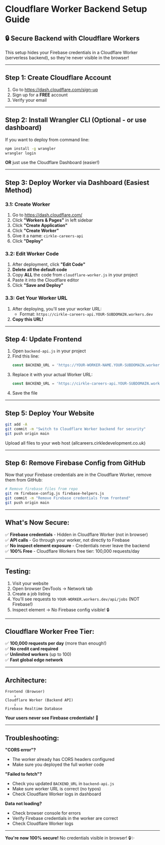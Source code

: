 # Cloudflare Worker Backend Setup Guide

## 🔒 Secure Backend with Cloudflare Workers

This setup hides your Firebase credentials in a Cloudflare Worker (serverless backend), so they're never visible in the browser!

---

## Step 1: Create Cloudflare Account

1. Go to https://dash.cloudflare.com/sign-up
2. Sign up for a **FREE** account
3. Verify your email

---

## Step 2: Install Wrangler CLI (Optional - or use dashboard)

If you want to deploy from command line:
```bash
npm install -g wrangler
wrangler login
```

**OR** just use the Cloudflare Dashboard (easier!)

---

## Step 3: Deploy Worker via Dashboard (Easiest Method)

### 3.1: Create Worker
1. Go to https://dash.cloudflare.com/
2. Click **"Workers & Pages"** in left sidebar
3. Click **"Create Application"**
4. Click **"Create Worker"**
5. Give it a name: `cirkle-careers-api`
6. Click **"Deploy"**

### 3.2: Edit Worker Code
1. After deployment, click **"Edit Code"**
2. **Delete all the default code**
3. Copy **ALL** the code from `cloudflare-worker.js` in your project
4. Paste it into the Cloudflare editor
5. Click **"Save and Deploy"**

### 3.3: Get Your Worker URL
1. After deploying, you'll see your worker URL:
   - Format: `https://cirkle-careers-api.YOUR-SUBDOMAIN.workers.dev`
2. **Copy this URL!**

---

## Step 4: Update Frontend

1. Open `backend-api.js` in your project
2. Find this line:
   ```javascript
   const BACKEND_URL = 'https://YOUR-WORKER-NAME.YOUR-SUBDOMAIN.workers.dev';
   ```
3. Replace it with your actual Worker URL:
   ```javascript
   const BACKEND_URL = 'https://cirkle-careers-api.YOUR-SUBDOMAIN.workers.dev';
   ```
4. Save the file

---

## Step 5: Deploy Your Website

```bash
git add -A
git commit -m "Switch to Cloudflare Worker backend for security"
git push origin main
```

Upload all files to your web host (allcareers.cirkledevelopment.co.uk)

---

## Step 6: Remove Firebase Config from GitHub

Now that your Firebase credentials are in the Cloudflare Worker, remove them from GitHub:

```bash
# Remove firebase files from repo
git rm firebase-config.js firebase-helpers.js
git commit -m "Remove Firebase credentials from frontend"
git push origin main
```

---

## What's Now Secure:

✅ **Firebase credentials** - Hidden in Cloudflare Worker (not in browser)  
✅ **API calls** - Go through your worker, not directly to Firebase  
✅ **No inspect element exposure** - Credentials never leave the backend  
✅ **100% Free** - Cloudflare Workers free tier: 100,000 requests/day  

---

## Testing:

1. Visit your website
2. Open browser DevTools → Network tab
3. Create a job listing
4. You'll see requests to `YOUR-WORKER.workers.dev/api/jobs` (NOT Firebase!)
5. Inspect element → No Firebase config visible! 🔒

---

## Cloudflare Worker Free Tier:

✅ **100,000 requests per day** (more than enough!)  
✅ **No credit card required**  
✅ **Unlimited workers** (up to 100)  
✅ **Fast global edge network**  

---

## Architecture:

```
Frontend (Browser)
    ↓
Cloudflare Worker (Backend API)
    ↓
Firebase Realtime Database
```

**Your users never see Firebase credentials!** 🎉

---

## Troubleshooting:

**"CORS error"?**
- The worker already has CORS headers configured
- Make sure you deployed the full worker code

**"Failed to fetch"?**
- Check you updated `BACKEND_URL` in `backend-api.js`
- Make sure worker URL is correct (no typos)
- Check Cloudflare Worker logs in dashboard

**Data not loading?**
- Check browser console for errors
- Verify Firebase credentials in the worker are correct
- Check Cloudflare Worker logs

---

**You're now 100% secure!** No credentials visible in browser! 🔒✨
